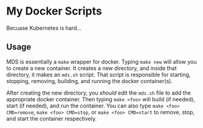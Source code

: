 # My Docker Scripts
Becuase Kubernetes is hard...

## Usage

MDS is essentially a `make` wrapper for docker.  Typing `make new` will allow
you to create a new container.  It creates a new directory, and inside that
directory, it makes an `mds.sh` script.  That script is responsible for
starting, stopping, removing, building, and running the docker container(s).

After creating the new directory, you *should* edit the `mds.sh` file to add the
appropriate docker container.  Then typing `make <foo>` will build (if needed),
start (if needed), and run the container.  You can also type 
`make <foo> CMD=remove`, `make <foo> CMD=stop`, or `make <foo> CMD=start` to 
remove, stop, and start the container respectively.
